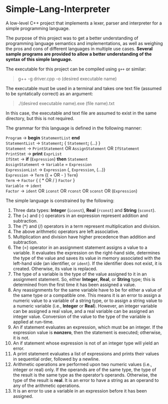 # Simple-Lang-Interpreter  

A low-level C++ project that implements a lexer, parser and interpreter for a simple programming language.  

The purpose of this project was to get a better understanding of programming language semantics and implementations, as well as weighing the pros and cons of different languages in multiple use cases. **Several sample programs are provided to allow a better understanding of the syntax of this simple language.**

The executable for this project can be compiled using `g++` or similar:  

> g++ -g driver.cpp -o (desired executable name)

The executable must be used in a terminal and takes one text file (assumed to be syntatically correct) as an argument:  

> ./(desired executable name).exe (file name).txt

In this case, the executable and text file are assumed to exist in the same directory, but this is not required.  

The grammar for this language is defined in the following manner:  

`Program` → **begin** `StatementList` **end**  
`StatementList` → `Statement`**;** { `Statement`**;** (...) }  
`Statement` → `PrintStatement` OR `AssignStatement` OR `IfStatement`  
`PrintStmt` → **print** `ExprList`  
`IfStmt` → **if** (`Expression`) **then** `Statement`  
`AssignStatement` → `Variable` = `Expression`  
`ExpressionList` → `Expression` {, `Expression`, (...)}  
`Expression` → `Term` {( + OR - ) `Term`}  
`Term` → `Factor` { ( * OR / ) `Factor` }  
`Variable` → `ident`  
`Factor` → `ident` OR `iconst` OR `rconst` OR `sconst` OR (`Expression`)  

The simple language is constrained by the following:  

1. Three data types: **Integer** (`iconst`), **Real** (`rconst`) and **String** (`sconst`).  
2. The (+) and (-) operators in an expression represent addition and subtraction.  
3. The (*) and (/) operators in a term represent multiplication and division.  
4. The above arithmetic operators are left associative.  
5. Multiplication and division have higher precedence than addition and subtraction.  
6. The (=) operator in an assignment statement assigns a value to a variable. It evaluates the expression on the right-hand side, determines the type of the value and saves its value in memory associated with the left-hand side (an identifier, or `ident`). If the identifier does not exist, it is created. Otherwise, its value is replaced.  
7. The type of a variable is the type of the value assigned to it in an assignment statement. So, either **Integer**, **Real**, or **String** type; this is determined from the first time it has been assigned a value.  
8. Any reassignments for the same variable have to be for either a value of the same type or a compatible one. This means it is an error to assign a numeric value to a variable of a string type, or to assign a string value to a numeric variable (i.e., **Integer** or **Real**). However, an integer variable can be assigned a real value, and a real variable can be assigned an integer value. Conversion of the value to the type of the variable is applied at run-time.  
9. An if statement evaluates an expression, which must be an integer. If the expression value is **nonzero**, then the statement is executed; otherwise, it is not.  
10. An if statement whose expression is not of an integer type will yield an error.  
11. A print statement evaluates a list of expressions and prints their values in sequential order, followed by a newline.  
12. Arithmetic operations are performed upon two numeric values (i.e., integer or real) only. If the operands are of the same type, the type of the result is the same type as the operator’s operands. Otherwise, the type of the result is **real**. It is an error to have a string as an operand to any of the arithmetic operations.  
13. It is an error to use a variable in an expression before it has been assigned.  

